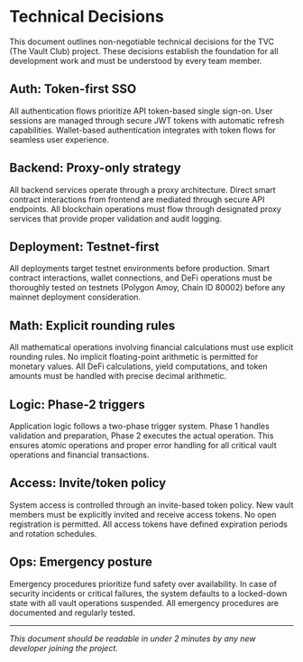 # Technical Decisions

This document outlines non-negotiable technical decisions for the TVC (The Vault Club) project. These decisions establish the foundation for all development work and must be understood by every team member.

## Auth: Token-first SSO

All authentication flows prioritize API token-based single sign-on. User sessions are managed through secure JWT tokens with automatic refresh capabilities. Wallet-based authentication integrates with token flows for seamless user experience.

## Backend: Proxy-only strategy

All backend services operate through a proxy architecture. Direct smart contract interactions from frontend are mediated through secure API endpoints. All blockchain operations must flow through designated proxy services that provide proper validation and audit logging.

## Deployment: Testnet-first

All deployments target testnet environments before production. Smart contract interactions, wallet connections, and DeFi operations must be thoroughly tested on testnets (Polygon Amoy, Chain ID 80002) before any mainnet deployment consideration.

## Math: Explicit rounding rules

All mathematical operations involving financial calculations must use explicit rounding rules. No implicit floating-point arithmetic is permitted for monetary values. All DeFi calculations, yield computations, and token amounts must be handled with precise decimal arithmetic.

## Logic: Phase-2 triggers

Application logic follows a two-phase trigger system. Phase 1 handles validation and preparation, Phase 2 executes the actual operation. This ensures atomic operations and proper error handling for all critical vault operations and financial transactions.

## Access: Invite/token policy

System access is controlled through an invite-based token policy. New vault members must be explicitly invited and receive access tokens. No open registration is permitted. All access tokens have defined expiration periods and rotation schedules.

## Ops: Emergency posture

Emergency procedures prioritize fund safety over availability. In case of security incidents or critical failures, the system defaults to a locked-down state with all vault operations suspended. All emergency procedures are documented and regularly tested.

---

*This document should be readable in under 2 minutes by any new developer joining the project.*

